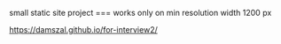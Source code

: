 small static site project === works only on min resolution width 1200 px 

https://damszal.github.io/for-interview2/
